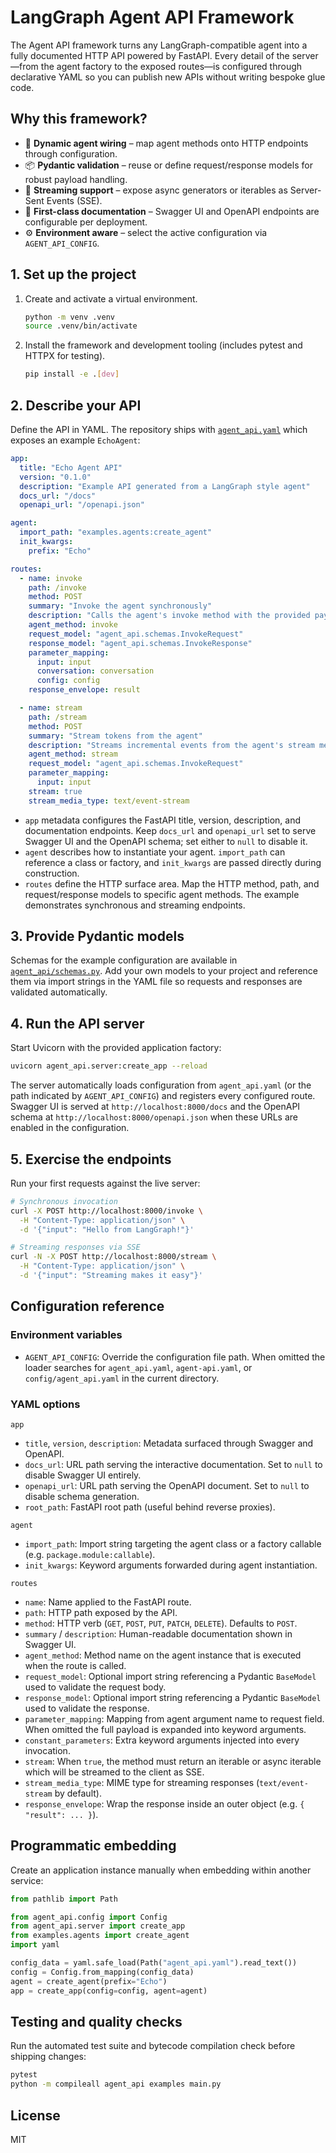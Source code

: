 # LangGraph Agent API Framework

The Agent API framework turns any LangGraph-compatible agent into a fully documented HTTP API powered by FastAPI. Every detail of the server—from the agent factory to the exposed routes—is configured through declarative YAML so you can publish new APIs without writing bespoke glue code.

## Why this framework?

- 🔌 **Dynamic agent wiring** – map agent methods onto HTTP endpoints through configuration.
- 📦 **Pydantic validation** – reuse or define request/response models for robust payload handling.
- 🌊 **Streaming support** – expose async generators or iterables as Server-Sent Events (SSE).
- 📖 **First-class documentation** – Swagger UI and OpenAPI endpoints are configurable per deployment.
- ⚙️ **Environment aware** – select the active configuration via `AGENT_API_CONFIG`.

## 1. Set up the project

1. Create and activate a virtual environment.

   ```bash
   python -m venv .venv
   source .venv/bin/activate
   ```

2. Install the framework and development tooling (includes pytest and HTTPX for testing).

   ```bash
   pip install -e .[dev]
   ```

## 2. Describe your API

Define the API in YAML. The repository ships with [`agent_api.yaml`](./agent_api.yaml) which exposes an example `EchoAgent`:

```yaml
app:
  title: "Echo Agent API"
  version: "0.1.0"
  description: "Example API generated from a LangGraph style agent"
  docs_url: "/docs"
  openapi_url: "/openapi.json"

agent:
  import_path: "examples.agents:create_agent"
  init_kwargs:
    prefix: "Echo"

routes:
  - name: invoke
    path: /invoke
    method: POST
    summary: "Invoke the agent synchronously"
    description: "Calls the agent's invoke method with the provided payload."
    agent_method: invoke
    request_model: "agent_api.schemas.InvokeRequest"
    response_model: "agent_api.schemas.InvokeResponse"
    parameter_mapping:
      input: input
      conversation: conversation
      config: config
    response_envelope: result

  - name: stream
    path: /stream
    method: POST
    summary: "Stream tokens from the agent"
    description: "Streams incremental events from the agent's stream method."
    agent_method: stream
    request_model: "agent_api.schemas.InvokeRequest"
    parameter_mapping:
      input: input
    stream: true
    stream_media_type: text/event-stream
```

- `app` metadata configures the FastAPI title, version, description, and documentation endpoints. Keep `docs_url` and `openapi_url` set to serve Swagger UI and the OpenAPI schema; set either to `null` to disable it.
- `agent` describes how to instantiate your agent. `import_path` can reference a class or factory, and `init_kwargs` are passed directly during construction.
- `routes` define the HTTP surface area. Map the HTTP method, path, and request/response models to specific agent methods. The example demonstrates synchronous and streaming endpoints.

## 3. Provide Pydantic models

Schemas for the example configuration are available in [`agent_api/schemas.py`](./agent_api/schemas.py). Add your own models to your project and reference them via import strings in the YAML file so requests and responses are validated automatically.

## 4. Run the API server

Start Uvicorn with the provided application factory:

```bash
uvicorn agent_api.server:create_app --reload
```

The server automatically loads configuration from `agent_api.yaml` (or the path indicated by `AGENT_API_CONFIG`) and registers every configured route. Swagger UI is served at `http://localhost:8000/docs` and the OpenAPI schema at `http://localhost:8000/openapi.json` when these URLs are enabled in the configuration.

## 5. Exercise the endpoints

Run your first requests against the live server:

```bash
# Synchronous invocation
curl -X POST http://localhost:8000/invoke \
  -H "Content-Type: application/json" \
  -d '{"input": "Hello from LangGraph!"}'

# Streaming responses via SSE
curl -N -X POST http://localhost:8000/stream \
  -H "Content-Type: application/json" \
  -d '{"input": "Streaming makes it easy"}'
```

## Configuration reference

### Environment variables

- `AGENT_API_CONFIG`: Override the configuration file path. When omitted the loader searches for `agent_api.yaml`, `agent-api.yaml`, or `config/agent_api.yaml` in the current directory.

### YAML options

`app`

- `title`, `version`, `description`: Metadata surfaced through Swagger and OpenAPI.
- `docs_url`: URL path serving the interactive documentation. Set to `null` to disable Swagger UI entirely.
- `openapi_url`: URL path serving the OpenAPI document. Set to `null` to disable schema generation.
- `root_path`: FastAPI root path (useful behind reverse proxies).

`agent`

- `import_path`: Import string targeting the agent class or a factory callable (e.g. `package.module:callable`).
- `init_kwargs`: Keyword arguments forwarded during agent instantiation.

`routes`

- `name`: Name applied to the FastAPI route.
- `path`: HTTP path exposed by the API.
- `method`: HTTP verb (`GET`, `POST`, `PUT`, `PATCH`, `DELETE`). Defaults to `POST`.
- `summary` / `description`: Human-readable documentation shown in Swagger UI.
- `agent_method`: Method name on the agent instance that is executed when the route is called.
- `request_model`: Optional import string referencing a Pydantic `BaseModel` used to validate the request body.
- `response_model`: Optional import string referencing a Pydantic `BaseModel` used to validate the response.
- `parameter_mapping`: Mapping from agent argument name to request field. When omitted the full payload is expanded into keyword arguments.
- `constant_parameters`: Extra keyword arguments injected into every invocation.
- `stream`: When `true`, the method must return an iterable or async iterable which will be streamed to the client as SSE.
- `stream_media_type`: MIME type for streaming responses (`text/event-stream` by default).
- `response_envelope`: Wrap the response inside an outer object (e.g. `{ "result": ... }`).

## Programmatic embedding

Create an application instance manually when embedding within another service:

```python
from pathlib import Path

from agent_api.config import Config
from agent_api.server import create_app
from examples.agents import create_agent
import yaml

config_data = yaml.safe_load(Path("agent_api.yaml").read_text())
config = Config.from_mapping(config_data)
agent = create_agent(prefix="Echo")
app = create_app(config=config, agent=agent)
```

## Testing and quality checks

Run the automated test suite and bytecode compilation check before shipping changes:

```bash
pytest
python -m compileall agent_api examples main.py
```

## License

MIT
